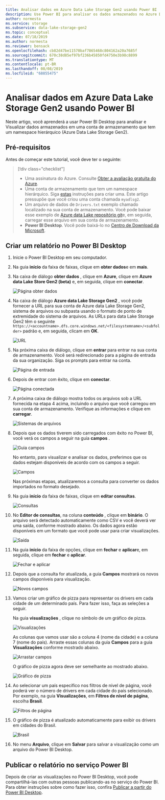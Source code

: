```yaml
---
title: Analisar dados em Azure Data Lake Storage Gen2 usando Power BI | Microsoft Docs
description: Use Power BI para analisar os dados armazenados no Azure Data Lake Storage Gen2
author: normesta
ms.service: storage
ms.subservice: data-lake-storage-gen2
ms.topic: conceptual
ms.date: 07/18/2019
ms.author: normesta
ms.reviewer: bensack
ms.openlocfilehash: cb82d47be11570baf7865468c804162a20a7685f
ms.sourcegitcommit: 670c38d85ef97bf236b45850fd4750e3b98c8899
ms.translationtype: MT
ms.contentlocale: pt-BR
ms.lasthandoff: 08/08/2019
ms.locfileid: "68855475"
---
```

# <a name="analyze-data-in-azure-data-lake-storage-gen2-by-using-power-bi"></a>Analisar dados em Azure Data Lake Storage Gen2 usando Power BI

Neste artigo, você aprenderá a usar Power BI Desktop para analisar e Visualizar dados armazenados em uma conta de armazenamento que tem um namespace hierárquico (Azure Data Lake Storage Gen2).

## <a name="prerequisites"></a>Pré-requisitos

Antes de começar este tutorial, você deve ter o seguinte:

> [!div class="checklist"]
> * Uma assinatura do Azure. Consulte [Obter a avaliação gratuita do Azure](https://azure.microsoft.com/pricing/free-trial/).
> * Uma conta de armazenamento que tem um namespace hierárquico. Siga [estas](data-lake-storage-quickstart-create-account.md) instruções para criar uma.
> Este artigo pressupõe que você criou uma conta chamada `myadlsg2`.
> * Um arquivo de dados de `Drivers.txt` exemplo chamado localizado na sua conta de armazenamento.
> Você pode baixar esse exemplo de [Azure data Lake repositório git](https://github.com/Azure/usql/tree/master/Examples/Samples/Data/AmbulanceDataDrivers.txt)e, em seguida, carregar esse arquivo em sua conta de armazenamento.
> * **Power BI Desktop**. Você pode baixá-lo no [Centro de Download da Microsoft](https://www.microsoft.com/download/details.aspx?id=45331). 

## <a name="create-a-report-in-power-bi-desktop"></a>Criar um relatório no Power BI Desktop

1. Inicie o Power BI Desktop em seu computador.
2. Na guia **início** da faixa de faixas, clique em **obter dados**e em **mais**.
3. Na caixa de diálogo **obter dados** , clique em **Azure**, clique em **Azure data Lake Store Gen2 (beta)** e, em seguida, clique em **conectar**.

    ![Página obter dados](media/data-lake-storage-use-power-bi/get-data-page.png)

4. Na caixa de diálogo **Azure data Lake Storage Gen2** , você pode fornecer a URL para sua conta de Azure data Lake Storage Gen2, sistema de arquivos ou subpasta usando o formato de ponto de extremidade do sistema de arquivos. As URLs para data Lake Storage Gen2 têm o seguinte `https://<accountname>.dfs.core.windows.net/<filesystemname>/<subfolder>` padrão e, em seguida, clicam em **OK**.

    ![URL](media/data-lake-storage-use-power-bi/adls-url.png)

5. Na próxima caixa de diálogo, clique em **entrar** para entrar na sua conta de armazenamento. Você será redirecionado para a página de entrada da sua organização. Siga os prompts para entrar na conta.

    ![Página de entrada](media/data-lake-storage-use-power-bi/sign-in.png)

6. Depois de entrar com êxito, clique em **conectar**.

    ![Página conectada](media/data-lake-storage-use-power-bi/signed-in.png)

7. A próxima caixa de diálogo mostra todos os arquivos sob a URL fornecida na etapa 4 acima, incluindo o arquivo que você carregou em sua conta de armazenamento. Verifique as informações e clique em **carregar**.

    ![Sistemas de arquivos](media/data-lake-storage-use-power-bi/file-systems.png)

8. Depois que os dados tiverem sido carregados com êxito no Power BI, você verá os campos a seguir na guia **campos** .

    ![Guia campos](media/data-lake-storage-use-power-bi/fields.png)

    No entanto, para visualizar e analisar os dados, preferimos que os dados estejam disponíveis de acordo com os campos a seguir.

    ![Campos](media/data-lake-storage-use-power-bi/preferred-fields.png)

    Nas próximas etapas, atualizaremos a consulta para converter os dados importados no formato desejado.

9. Na guia **início** da faixa de faixas, clique em **editar consultas**.

    ![Consultas](media/data-lake-storage-use-power-bi/queries.png)

10. No **Editor de consultas**, na coluna **conteúdo** , clique em **binário**. O arquivo será detectado automaticamente como CSV e você deverá ver uma saída, conforme mostrado abaixo. Os dados agora estão disponíveis em um formato que você pode usar para criar visualizações.

    ![Saída](media/data-lake-storage-use-power-bi/binary.png)

11. Na guia **início** da faixa de opções, clique em **fechar** e **aplicar**e, em seguida, clique em **fechar** e **aplicar**.

    ![Fechar e aplicar](media/data-lake-storage-use-power-bi/close-apply.png)

12. Depois que a consulta for atualizada, a guia **Campos** mostrará os novos campos disponíveis para visualização.

    ![Novos campos](media/data-lake-storage-use-power-bi/new-fields.png)

13. Vamos criar um gráfico de pizza para representar os drivers em cada cidade de um determinado país. Para fazer isso, faça as seleções a seguir.

    Na guia **visualizações** , clique no símbolo de um gráfico de pizza.

    ![Visualizações](media/data-lake-storage-use-power-bi/visualizations.png)

    As colunas que vamos usar são a coluna 4 (nome da cidade) e a coluna 7 (nome do país). Arraste essas colunas da guia **Campos** para a guia **Visualizações** conforme mostrado abaixo.

    ![Arrastar campos](media/data-lake-storage-use-power-bi/visualizations-drag-fields.png)

    O gráfico de pizza agora deve ser semelhante ao mostrado abaixo.

    ![Gráfico de pizza](media/data-lake-storage-use-power-bi/pie-chart.png)

14. Ao selecionar um país específico nos filtros de nível de página, você poderá ver o número de drivers em cada cidade do país selecionado. Por exemplo, na guia **Visualizações**, em **Filtros de nível de página**, escolha **Brasil**.

    ![Filtros de página](media/data-lake-storage-use-power-bi/page-filters.png)

15. O gráfico de pizza é atualizado automaticamente para exibir os drivers em cidades do Brasil.

    ![Brasil](media/data-lake-storage-use-power-bi/pie-chart-updated.png)

16. No menu **Arquivo**, clique em **Salvar** para salvar a visualização como um arquivo do Power BI Desktop.

## <a name="publish-report-to-power-bi-service"></a>Publicar o relatório no serviço Power BI

Depois de criar as visualizações no Power BI Desktop, você pode compartilhá-las com outras pessoas publicando-as no serviço do Power BI. Para obter instruções sobre como fazer isso, confira [Publicar a partir do Power BI Desktop](https://powerbi.microsoft.com/documentation/powerbi-desktop-upload-desktop-files/).
